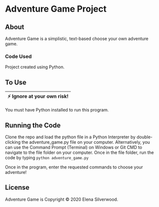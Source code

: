 # Adventure Game Project

## About
Adventure Game is a simplistic, text-based choose your own adventure game.

### Code Used
Project created using Python.

## To Use
| :zap:        Ignore at your own risk!   |
|-----------------------------------------|
You must have Python installed to run this program.

## Running the Code
Clone the repo and load the python file in a Python Interpreter by double-clicking the adventure_game.py file on your computer. Alternatively, you can use the Command Prompt (Terminal) on Windows or Git CMD to navigate to the file folder on your computer. Once in the file folder, run the code by typing
```python adventure_game.py```

Once in the program, enter the requested commands to choose your adventure!



## License
Adventure Game is Copyright © 2020 Elena Silverwood.

